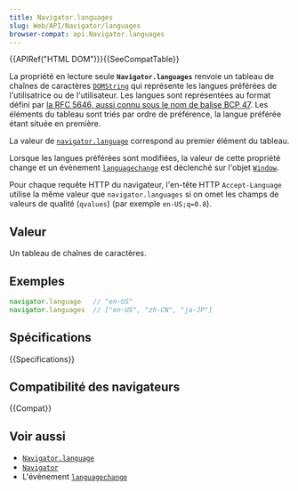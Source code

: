 ```yaml
---
title: Navigator.languages
slug: Web/API/Navigator/languages
browser-compat: api.Navigator.languages
---
```


{{APIRef("HTML DOM")}}{{SeeCompatTable}}

La propriété en lecture seule **`Navigator.languages`** renvoie un tableau de chaînes de caractères [`DOMString`](/fr/docs/Web/API/DOMString) qui représente les langues préférées de l'utilisatrice ou de l'utilisateur. Les langues sont représentées au format défini par [la RFC 5646, aussi connu sous le nom de balise BCP 47](https://datatracker.ietf.org/doc/html/rfc5646). Les éléments du tableau sont triés par ordre de préférence, la langue préférée étant située en première.

La valeur de [`navigator.language`](/fr/docs/Web/API/Navigator/language) correspond au premier élément du tableau.

Lorsque les langues préférées sont modifiées, la valeur de cette propriété change et un évènement [`languagechange`](/fr/docs/Web/API/Window/languagechange_event) est déclenché sur l'objet [`Window`](/fr/docs/Web/API/Window).

Pour chaque requête HTTP du navigateur, l'en-tête HTTP `Accept-Language` utilise la même valeur que `navigator.languages` si on omet les champs de valeurs de qualité (`qvalues`) (par exemple `en-US;q=0.8`).

## Valeur

Un tableau de chaînes de caractères.

## Exemples

```js
navigator.language   // "en-US"
navigator.languages  // ["en-US", "zh-CN", "ja-JP"]
```

## Spécifications

{{Specifications}}

## Compatibilité des navigateurs

{{Compat}}

## Voir aussi

- [`Navigator.language`](/fr/docs/Web/API/Navigator/language)
- [`Navigator`](/fr/docs/Web/API/Navigator)
- L'évènement [`languagechange`](/fr/docs/Web/API/Window/languagechange_event)
